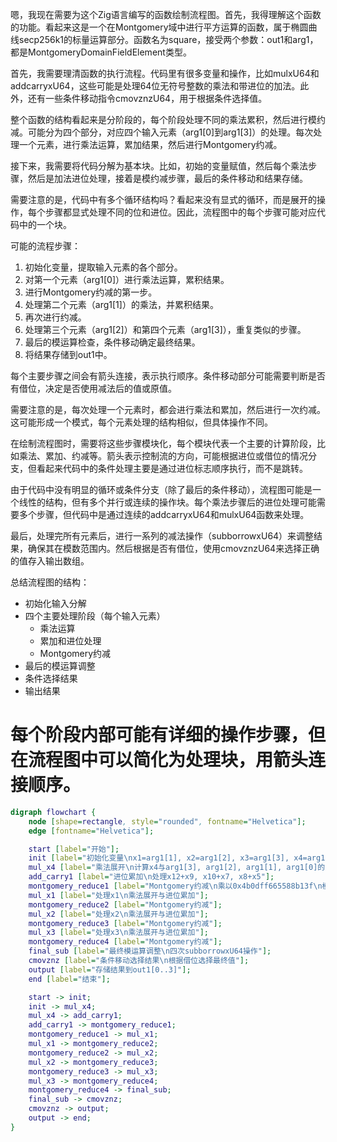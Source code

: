 嗯，我现在需要为这个Zig语言编写的函数绘制流程图。首先，我得理解这个函数的功能。看起来这是一个在Montgomery域中进行平方运算的函数，属于椭圆曲线secp256k1的标量运算部分。函数名为square，接受两个参数：out1和arg1，都是MontgomeryDomainFieldElement类型。

首先，我需要理清函数的执行流程。代码里有很多变量和操作，比如mulxU64和addcarryxU64，这些可能是处理64位无符号整数的乘法和带进位的加法。此外，还有一些条件移动指令cmovznzU64，用于根据条件选择值。

整个函数的结构看起来是分阶段的，每个阶段处理不同的乘法累积，然后进行模约减。可能分为四个部分，对应四个输入元素（arg1[0]到arg1[3]）的处理。每次处理一个元素，进行乘法运算，累加结果，然后进行Montgomery约减。

接下来，我需要将代码分解为基本块。比如，初始的变量赋值，然后每个乘法步骤，然后是加法进位处理，接着是模约减步骤，最后的条件移动和结果存储。

需要注意的是，代码中有多个循环结构吗？看起来没有显式的循环，而是展开的操作，每个步骤都显式处理不同的位和进位。因此，流程图中的每个步骤可能对应代码中的一个块。

可能的流程步骤：
1. 初始化变量，提取输入元素的各个部分。
2. 对第一个元素（arg1[0]）进行乘法运算，累积结果。
3. 进行Montgomery约减的第一步。
4. 处理第二个元素（arg1[1]）的乘法，并累积结果。
5. 再次进行约减。
6. 处理第三个元素（arg1[2]）和第四个元素（arg1[3]），重复类似的步骤。
7. 最后的模运算检查，条件移动确定最终结果。
8. 将结果存储到out1中。

每个主要步骤之间会有箭头连接，表示执行顺序。条件移动部分可能需要判断是否有借位，决定是否使用减法后的值或原值。

需要注意的是，每次处理一个元素时，都会进行乘法和累加，然后进行一次约减。这可能形成一个模式，每个元素处理的结构相似，但具体操作不同。

在绘制流程图时，需要将这些步骤模块化，每个模块代表一个主要的计算阶段，比如乘法、累加、约减等。箭头表示控制流的方向，可能根据进位或借位的情况分支，但看起来代码中的条件处理主要是通过进位标志顺序执行，而不是跳转。

由于代码中没有明显的循环或条件分支（除了最后的条件移动），流程图可能是一个线性的结构，但有多个并行或连续的操作块。每个乘法步骤后的进位处理可能需要多个步骤，但代码中是通过连续的addcarryxU64和mulxU64函数来处理。

最后，处理完所有元素后，进行一系列的减法操作（subborrowxU64）来调整结果，确保其在模数范围内。然后根据是否有借位，使用cmovznzU64来选择正确的值存入输出数组。

总结流程图的结构：
- 初始化输入分解
- 四个主要处理阶段（每个输入元素）
  - 乘法运算
  - 累加和进位处理
  - Montgomery约减
- 最后的模运算调整
- 条件选择结果
- 输出结果

每个阶段内部可能有详细的操作步骤，但在流程图中可以简化为处理块，用箭头连接顺序。
================================================
```dot
digraph flowchart {
    node [shape=rectangle, style="rounded", fontname="Helvetica"];
    edge [fontname="Helvetica"];

    start [label="开始"];
    init [label="初始化变量\nx1=arg1[1], x2=arg1[2], x3=arg1[3], x4=arg1[0]"];
    mul_x4 [label="乘法展开\n计算x4与arg1[3], arg1[2], arg1[1], arg1[0]的乘积"];
    add_carry1 [label="进位累加\n处理x12+x9, x10+x7, x8+x5"];
    montgomery_reduce1 [label="Montgomery约减\n乘以0x4b0dff665588b13f\n模数运算"];
    mul_x1 [label="处理x1\n乘法展开与进位累加"];
    montgomery_reduce2 [label="Montgomery约减"];
    mul_x2 [label="处理x2\n乘法展开与进位累加"];
    montgomery_reduce3 [label="Montgomery约减"];
    mul_x3 [label="处理x3\n乘法展开与进位累加"];
    montgomery_reduce4 [label="Montgomery约减"];
    final_sub [label="最终模运算调整\n四次subborrowxU64操作"];
    cmovznz [label="条件移动选择结果\n根据借位选择最终值"];
    output [label="存储结果到out1[0..3]"];
    end [label="结束"];

    start -> init;
    init -> mul_x4;
    mul_x4 -> add_carry1;
    add_carry1 -> montgomery_reduce1;
    montgomery_reduce1 -> mul_x1;
    mul_x1 -> montgomery_reduce2;
    montgomery_reduce2 -> mul_x2;
    mul_x2 -> montgomery_reduce3;
    montgomery_reduce3 -> mul_x3;
    mul_x3 -> montgomery_reduce4;
    montgomery_reduce4 -> final_sub;
    final_sub -> cmovznz;
    cmovznz -> output;
    output -> end;
}
```